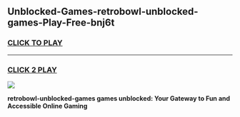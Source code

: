 
## Unblocked-Games-retrobowl-unblocked-games-Play-Free-bnj6t
<h3>
<a href="https://premium76.site?title=retrobowl-unblocked-games&ref=19M">CLICK TO PLAY</a></h3>
<hr>

<h3>
<a href="https://premium76.site?title=retrobowl-unblocked-games&ref=19M">CLICK 2 PLAY</a>
  
</h3>

<a href="https://premium76.site?title=retrobowl-unblocked-games&ref=19M"><img src="https://clearcache.store/games.png"></a>


**retrobowl-unblocked-games games unblocked: Your Gateway to Fun and Accessible Online Gaming**
